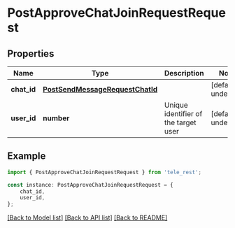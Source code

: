 # PostApproveChatJoinRequestRequest


## Properties

Name | Type | Description | Notes
------------ | ------------- | ------------- | -------------
**chat_id** | [**PostSendMessageRequestChatId**](PostSendMessageRequestChatId.md) |  | [default to undefined]
**user_id** | **number** | Unique identifier of the target user | [default to undefined]

## Example

```typescript
import { PostApproveChatJoinRequestRequest } from 'tele_rest';

const instance: PostApproveChatJoinRequestRequest = {
    chat_id,
    user_id,
};
```

[[Back to Model list]](../README.md#documentation-for-models) [[Back to API list]](../README.md#documentation-for-api-endpoints) [[Back to README]](../README.md)

